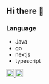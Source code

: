 ## Hi there 👋

### Language
- Java
- go
- nextjs
- typescript

<p align="left">
  <a href="https://github.com/susu541">
    <img height="20" src="https://komarev.com/ghpvc/?username=susu541" />
  </a>
  <a href="https://github.com/susu541">
    <img height="20" src="https://img.shields.io/github/followers/susu541?label=follow&logo=github&style=flat" />
  </a>
</p>


<!--
**susu541/susu541** is a ✨ _special_ ✨ repository because its `README.md` (this file) appears on your GitHub profile.

Here are some ideas to get you started:

- 🔭 I’m currently working on ...
- 🌱 I’m currently learning ...
- 👯 I’m looking to collaborate on ...
- 🤔 I’m looking for help with ...
- 💬 Ask me about ...
- 📫 How to reach me: ...
- 😄 Pronouns: ...
- ⚡ Fun fact: ...
-->
